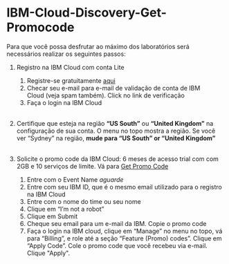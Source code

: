 # IBM-Cloud-Discovery-Get-Promocode

Para que você possa desfrutar ao máximo dos laboratórios será necessários realizar os seguintes passos:

1. Registro na IBM Cloud com conta Lite
   1. Registre-se gratuitamente <a href="https://bluemix.net" target="blank">aqui<a>
   2. Checar seu e-mail para e-mail de validação de conta de IBM Cloud (veja spam também). Click no link de verificação
   3. Faça o login na IBM Cloud<br><br>
   
2. Certifique que esteja na região **“US South”** ou **“United Kingdom”** na configuração de sua conta. O menu no topo mostra a região. Se você ver “Sydney” na região, **mude para “US South” or “United Kingdom”**<br><br>
   
3. Solicite o promo code da IBM Cloud: 6 meses de acesso trial com com 2GB e 10 serviços de limite. Vá para [Get Promo Code](#)
    1. Entre com o Event Name *aguarde*
    2. Entre com seu IBM ID, que é o mesmo email utilizado para o registro na IBM Cloud
    3. Entre com o nome do time ou seu nome
    4. Clique em “I’m not a robot”
    5. Clique em Submit
    6.  Cheque seu email para um e-mail da IBM. Copie o promo code
    7.  Faça o login na IBM cloud, clique em “Manage” no menu no topo, vá para “Billing”, e role até a seção “Feature (Promo) codes”. Clique em “Apply Code”. Cole o promo code que você recebeu via e-mail. Clique "Apply".
